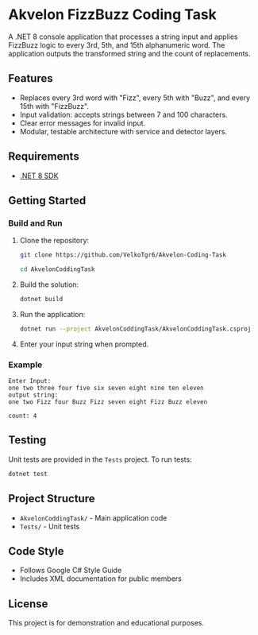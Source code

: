 # Akvelon FizzBuzz Coding Task

A .NET 8 console application that processes a string input and applies FizzBuzz logic to every 3rd, 5th, and 15th alphanumeric word. The application outputs the transformed string and the count of replacements.

## Features
- Replaces every 3rd word with "Fizz", every 5th with "Buzz", and every 15th with "FizzBuzz".
- Input validation: accepts strings between 7 and 100 characters.
- Clear error messages for invalid input.
- Modular, testable architecture with service and detector layers.

## Requirements
- [.NET 8 SDK](https://dotnet.microsoft.com/download/dotnet/8.0)

## Getting Started

### Build and Run
1. Clone the repository:
   ```sh
   git clone https://github.com/VelkoTgr6/Akvelon-Coding-Task

   cd AkvelonCoddingTask
   ```
2. Build the solution:
   ```sh
   dotnet build
   ```
3. Run the application:
   ```sh
   dotnet run --project AkvelonCoddingTask/AkvelonCoddingTask.csproj
   ```
4. Enter your input string when prompted.

### Example
```
Enter Input:
one two three four five six seven eight nine ten eleven
output string:
one two Fizz four Buzz Fizz seven eight Fizz Buzz eleven

count: 4
```

## Testing
Unit tests are provided in the `Tests` project. To run tests:
```sh
dotnet test
```

## Project Structure
- `AkvelonCoddingTask/` - Main application code
- `Tests/` - Unit tests

## Code Style
- Follows Google C# Style Guide
- Includes XML documentation for public members

## License
This project is for demonstration and educational purposes.
